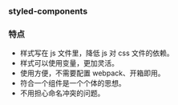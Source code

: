 ### styled-components

### 特点

- 样式写在 js 文件里，降低 js 对 css 文件的依赖。
- 样式可以使用变量，更加灵活。
- 使用方便，不需要配置 webpack、开箱即用。
- 符合一个组件是一个个体的思想。
- 不用担心命名冲突的问题。